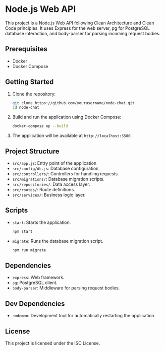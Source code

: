 # Node.js Web API

This project is a Node.js Web API following Clean Architecture and Clean Code principles. It uses Express for the web server, pg for PostgreSQL database interaction, and body-parser for parsing incoming request bodies.

## Prerequisites

- Docker
- Docker Compose

## Getting Started

1. Clone the repository:
   ```sh
   git clone https://github.com/yourusername/node-chat.git
   cd node-chat
   ```

2. Build and run the application using Docker Compose:
   ```sh
   docker-compose up --build
   ```

3. The application will be available at `http://localhost:5500`.

## Project Structure

- `src/app.js`: Entry point of the application.
- `src/config/db.js`: Database configuration.
- `src/controllers/`: Controllers for handling requests.
- `src/migrations/`: Database migration scripts.
- `src/repositories/`: Data access layer.
- `src/routes/`: Route definitions.
- `src/services/`: Business logic layer.

## Scripts

- `start`: Starts the application.
  ```sh
  npm start
  ```
- `migrate`: Runs the database migration script.
  ```sh
  npm run migrate
  ```

## Dependencies

- `express`: Web framework.
- `pg`: PostgreSQL client.
- `body-parser`: Middleware for parsing request bodies.

## Dev Dependencies

- `nodemon`: Development tool for automatically restarting the application.

## License

This project is licensed under the ISC License.
